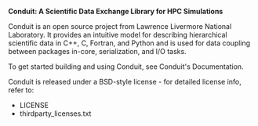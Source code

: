 **Conduit: A Scientific Data Exchange Library for HPC Simulations**

Conduit is an open source project from Lawrence Livermore National Laboratory. It provides an intuitive model for describing hierarchical scientific data in C++, C, Fortran, and Python and is used for data coupling between packages in-core, serialization, and I/O tasks.

To get started building and using Conduit, see Conduit's Documentation.

Conduit is released under a BSD-style license - for detailed license info, refer to:
- LICENSE
- thirdparty_licenses.txt






